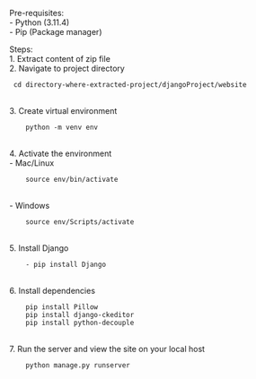 Pre-requisites: \
    - Python (3.11.4)\
    - Pip (Package manager)

Steps: \
    1. Extract content of zip file \
    2. Navigate to project directory 

     cd directory-where-extracted-project/djangoProject/website
\
    3. Create virtual environment 

        python -m venv env 
\
    4. Activate the environment \
        - Mac/Linux 

        source env/bin/activate 
\
        - Windows 

        source env/Scripts/activate 
\
    5. Install Django 

        - pip install Django 
\
    6. Install dependencies 

        pip install Pillow 
        pip install django-ckeditor 
        pip install python-decouple 
\
    7. Run the server and view the site on your local host 

        python manage.py runserver
